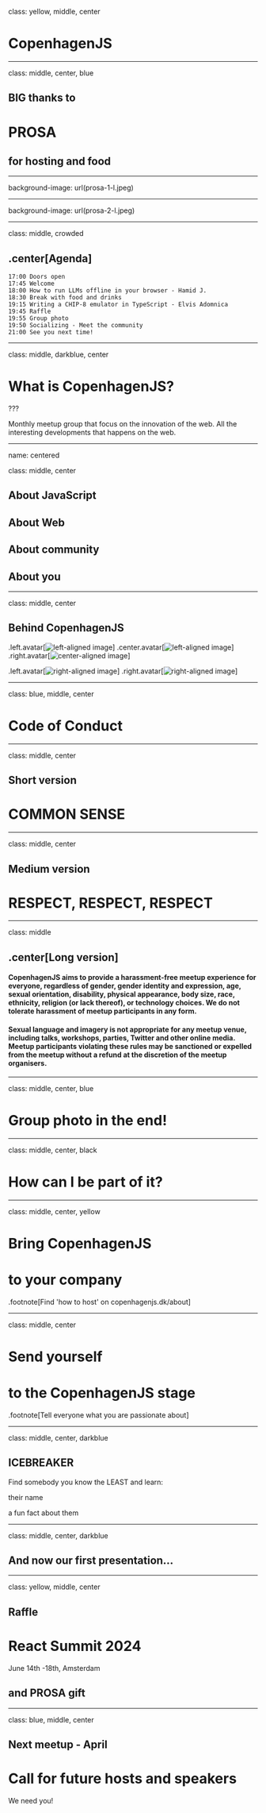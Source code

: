 class: yellow, middle, center

# CopenhagenJS

---

class: middle, center, blue

## BIG thanks to

# PROSA 

## for hosting and food

---

background-image: url(prosa-1-l.jpeg)

---

background-image: url(prosa-2-l.jpeg)

---

class: middle, crowded

## .center[Agenda]

```
17:00 Doors open
17:45 Welcome
18:00 How to run LLMs offline in your browser - Hamid J.
18:30 Break with food and drinks
19:15 Writing a CHIP-8 emulator in TypeScript - Elvis Adomnica
19:45 Raffle
19:55 Group photo
19:50 Socializing - Meet the community
21:00 See you next time!
```

---

class: middle, darkblue, center

# What is CopenhagenJS?

???

Monthly meetup group that focus on the innovation of the web. All the interesting
developments that happens on the web.

---

name: centered

class: middle, center

## About JavaScript

## About Web

## About community

## About you

---

class: middle, center

## Behind CopenhagenJS

.left.avatar[![left-aligned image](zoey.png)]
.center.avatar[![left-aligned image](jonathan.png)]
.right.avatar[![center-aligned image](svetlana.jpg)]

.left.avatar[![right-aligned image](john.jpg)]
.right.avatar[![right-aligned image](you.png)]

---

class: blue, middle, center

# Code of Conduct

---

class: middle, center

## Short version

# COMMON SENSE

---

class: middle, center

## Medium version

# RESPECT, RESPECT, RESPECT

---

class: middle

## .center[Long version]

#### CopenhagenJS aims to provide a harassment-free meetup experience for everyone, regardless of gender, gender identity and expression, age, sexual orientation, disability, physical appearance, body size, race, ethnicity, religion (or lack thereof), or technology choices. We do not tolerate harassment of meetup participants in any form.

#### Sexual language and imagery is not appropriate for any meetup venue, including talks, workshops, parties, Twitter and other online media. Meetup participants violating these rules may be sanctioned or expelled from the meetup without a refund at the discretion of the meetup organisers.

---

class: middle, center, blue

# Group photo in the end!

---

class: middle, center, black

# How can I be part of it?

---

class: middle, center, yellow

# Bring CopenhagenJS

# to your company

.footnote[Find 'how to host' on copenhagenjs.dk/about]

---

class: middle, center

# Send yourself

# to the CopenhagenJS stage

.footnote[Tell everyone what you are passionate about]

---

class: middle, center, darkblue

## ICEBREAKER

Find somebody you know the LEAST and learn:

their name

a fun fact about them

---

class: middle, center, darkblue

## And now our first presentation...

---

class: yellow, middle, center

## Raffle

# React Summit 2024

June 14th -18th, Amsterdam

## and PROSA gift

---

class: blue, middle, center

## Next meetup - April

# Call for future hosts and speakers

We need you!

